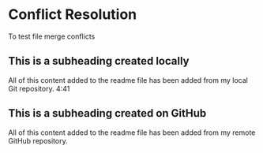 # Conflict Resolution
 To test file merge conflicts 
## This is a subheading created locally
All of this content added to the readme file has been added from my local Git repository.
4:41
## This is a subheading created on GitHub
All of this content added to the readme file has been added from my remote GitHub repository.
